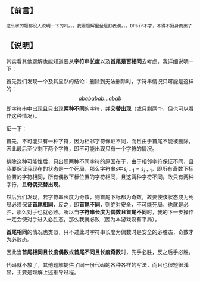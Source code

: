 ## 【前言】
`这么水的题都没人说明一下的吗。。。我看题解里全是打表诶。。。DPair不才，不得不挺身而出了`

## 【说明】
其实看其他题解也能知道要从**字符串长度**以及**首尾是否相同**去考虑，我详细说明一下：

首先我们发现一个及其显然的结论：删除到无法删除时，字符串情况只可能是这样的：
$$
abababab...abab
$$
即字符串中出现且只出现**两种不同**的字符，并**交替出现**（或只剩两个，但也可以看作这种情况）。

证一下：

首先，不可能只有一种字符，因为相邻字符保证不同，而且由于首尾不能被删除，因此最后至少剩下两个字符，即不可能出现只有一个字符的情况。

排除这种可能性后，只出现两种不同字符的原因在于，由于相邻字符保证不同，且我要保证我现在的状态是一个死局，那么字符串$s$中$s_{i-1}=s_{i+1}$，即所有奇数下标位置的字符相同，所有偶数下标位置的字符相同，且这两种字符不同。故只有两种字符，且**奇偶交替出现**。

然后我们发现，若字符串长度为奇数，则首尾下标都为奇数，故要使该状态成为死局必须保证**首尾相同**，反之，即**首尾不同**，则绝对安全，不可能死局，也就是必胜，那么对手也就必败。所以当**字符串长度为偶数且首尾不同**时，我的下一步操作一定会使对手进入必胜态，那么我就必败（因为本游戏没有平局）。

**首尾相同**的情况也类似，只不过此时字符串长度为偶数时是安全的必胜态，奇数才为必败态。

因此当**首尾相同且长度偶数**或**首尾不同且长度奇数**时，先手必胜，反之后手必胜。

代码就不放了，其他题解提供了同一份代码的各种各样的写法，而且也很短很浅显，主要是理解上述推导过程。